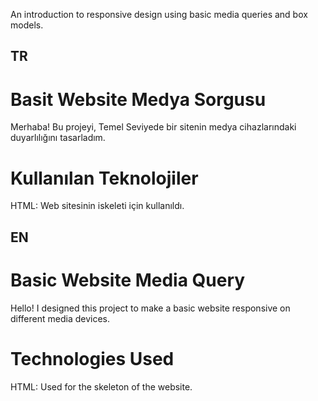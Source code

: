 An introduction to responsive design using basic media queries and box models.

<h2>TR</h2>
<h1> Basit Website Medya Sorgusu </h1>

Merhaba! Bu projeyi, Temel Seviyede bir sitenin medya cihazlarındaki duyarlılığını tasarladım.

<h1> Kullanılan Teknolojiler </h1>

HTML: Web sitesinin iskeleti için kullanıldı.




<h2>EN</h2>
<h1>Basic Website Media Query</h1>

Hello! I designed this project to make a basic website responsive on different media devices.

<h1>Technologies Used</h1>

HTML: Used for the skeleton of the website.
